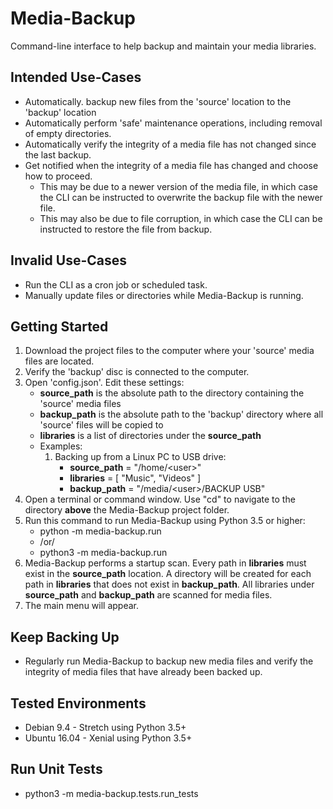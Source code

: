 # Media-Backup
Command-line interface to help backup and maintain your media libraries.

## Intended Use-Cases
* Automatically. backup new files from the 'source' location to the 'backup' location
* Automatically perform 'safe' maintenance operations, including removal of empty directories.
* Automatically verify the integrity of a media file has not changed since the last backup.
* Get notified when the integrity of a media file has changed and choose how to proceed.
    * This may be due to a newer version of the media file, in which case the CLI can be instructed to overwrite the backup file with the newer file.
    * This may also be due to file corruption, in which case the CLI can be instructed to restore the file from backup.

## Invalid Use-Cases
* Run the CLI as a cron job or scheduled task.
* Manually update files or directories while Media-Backup is running.

## Getting Started
1. Download the project files to the computer where your 'source' media files are located.
2. Verify the 'backup' disc is connected to the computer.
3. Open 'config.json'.  Edit these settings:
    * **source_path** is the absolute path to the directory containing the 'source' media files
    * **backup_path** is the absolute path to the 'backup' directory where all 'source' files will be copied to
    * **libraries** is a list of directories under the **source_path**
    * Examples:
        1. Backing up from a Linux PC to USB drive:
            * **source_path** = "/home/\<user\>"
            * **libraries** = [ "Music", "Videos" ]
            * **backup_path** = "/media/\<user\>/BACKUP USB"
4. Open a terminal or command window.  Use "cd" to navigate to the directory **above** the Media-Backup project folder.
5. Run this command to run Media-Backup using Python 3.5 or higher:
    * python -m media-backup.run
    * /or/
    * python3 -m media-backup.run
6. Media-Backup performs a startup scan.  Every path in **libraries** must exist in the **source_path** location.  A directory will be created for each path in **libraries** that does not exist in **backup_path**.  All libraries under **source_path** and **backup_path** are scanned for media files.
7. The main menu will appear.

## Keep Backing Up
* Regularly run Media-Backup to backup new media files and verify the integrity of media files that have already been backed up.

## Tested Environments
* Debian 9.4 - Stretch using Python 3.5+
* Ubuntu 16.04 - Xenial using Python 3.5+

## Run Unit Tests
* python3 -m media-backup.tests.run_tests